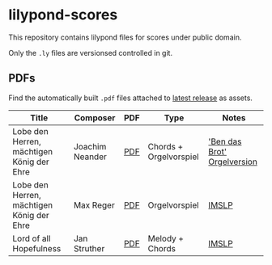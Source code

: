 # lilypond-scores
This repository contains lilypond files for scores under public domain.

Only the `.ly` files are versionsed controlled in git.

## PDFs
Find the automatically built `.pdf` files attached to [latest release](https://github.com/ranacrocando/lilypond-scores/releases/latest) as assets.

| Title | Composer | PDF | Type |Notes|
|-------|----------|-----|------|-----|
|Lobe den Herren, mächtigen König der Ehre|Joachim Neander|[PDF](https://github.com/ranacrocando/lilypond-scores/releases/latest/download/lobe-den-herren.pdf)|Chords + Orgelvorspiel|['Ben das Brot' Orgelversion](https://www.youtube.com/watch?v=LqKfq1y2BJE)|
|Lobe den Herren, mächtigen König der Ehre|Max Reger|[PDF](https://github.com/ranacrocando/lilypond-scores/releases/latest/download/max-reger-lobe-den-herren.pdf)|Orgelvorspiel|[IMSLP](https://imslp.org/wiki/Special:ReverseLookup/929643)|
|Lord of all Hopefulness|Jan Struther|[PDF](https://github.com/ranacrocando/lilypond-scores/releases/latest/download/lord-of-all-hopefulness.pdf)|Melody + Chords|[IMSLP](https://imslp.org/wiki/Special:ReverseLookup/928986)|
